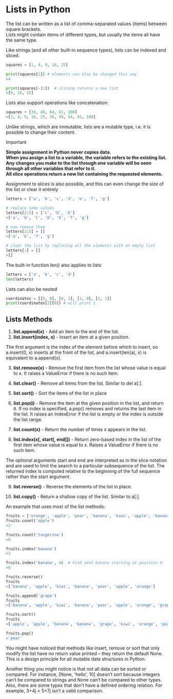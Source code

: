 # Lists in Python

The list can be written as a list of comma-separated values (items) between square brackets.  
Lists might contain items of different types, but usually the items all have the same type.


Like strings (and all other built-in sequence types), lists can be indexed and sliced.

```python
squares = [1, 4, 9, 16, 25]

print(squares[1]) # elements can also be changed this way
>4

print(squares[-3:])  # slicing returns a new list
>[9, 16, 25]
```

Lists also support operations like concatenation:
```python
squares + [36, 49, 64, 81, 100]
>[1, 4, 9, 16, 25, 36, 49, 64, 81, 100]
```

Unlike strings, which are immutable, lists are a mutable type, i.e. it is possible to change their content.

>[!IMPORTANT]
**Simple assignment in Python never copies data.**  
**When you assign a list to a variable, the variable refers to the existing list.**  
**Any changes you make to the list through one variable will be seen through all other variables that refer to it.**  
**All slice operations return a new list containing the requested elements.**

Assignment to slices is also possible, and this can even change the size of the list or clear it entirely

```python
letters = ['a', 'b', 'c', 'd', 'e', 'f', 'g']

# replace some values
letters[2:5] = ['C', 'D', 'E']
>['a', 'b', 'C', 'D', 'E', 'f', 'g']

# now remove them
letters[2:5] = []
>['a', 'b', 'f', 'g']

# clear the list by replacing all the elements with an empty list
letters[:] = []
>[]
```

The built-in function len() also applies to lists
```python
letters = ['a', 'b', 'c', 'd']
len(letters)
```

Lists can also be nested    
```python
coordinates = [[0, 0], [0, 1], [1, 0], [1, 1]]
print(coordinates[2][0]) # will print 1
```

## Lists Methods

1. **list.append(x)** - Add an item to the end of the list.
2. **list.insert(index, x)** - Insert an item at a given position.

The first argument is the index of the element before which to insert, so a.insert(0, x) inserts at the front of the list, and a.insert(len(a), x) is equivalent to a.append(x).

3. **list.remove(x)** - Remove the first item from the list whose value is equal to x. It raises a ValueError if there is no such item.

4. **list.clear()** - Remove all items from the list. Similar to del a[:].

5. **list.sort()** - Sort the items of the list in place 

6. **list.pop(i)** -  Remove the item at the given position in the list, and return it. If no index is specified, a.pop() removes and returns the last item in the list. It raises an IndexError if the list is empty or the index is outside the list range.

7. **list.count(x)** - Return the number of times x appears in the list.
   
8. **list.index(x[, start[, end]])** - Return zero-based index in the list of the first item whose value is equal to x. Raises a ValueError if there is no such item.

The optional arguments start and end are interpreted as in the slice notation and are used to limit the search to a particular subsequence of the list. The returned index is computed relative to the beginning of the full sequence rather than the start argument.

9.  **list.reverse()** - Reverse the elements of the list in place.

10. **list.copy()** - Return a shallow copy of the list. Similar to a[:]. 

An example that uses most of the list methods:

```python
fruits = ['orange', 'apple', 'pear', 'banana', 'kiwi', 'apple', 'banana']
fruits.count('apple')
>2

fruits.count('tangerine')
>0

fruits.index('banana')
>3

fruits.index('banana', 4)  # Find next banana starting at position 4
>6

fruits.reverse()
fruits
>['banana', 'apple', 'kiwi', 'banana', 'pear', 'apple', 'orange']

fruits.append('grape')
fruits
>['banana', 'apple', 'kiwi', 'banana', 'pear', 'apple', 'orange', 'grape']

fruits.sort()
fruits
>['apple', 'apple', 'banana', 'banana', 'grape', 'kiwi', 'orange', 'pear']

fruits.pop()
>'pear'

```

You might have noticed that methods like insert, remove or sort that only modify the list have no return value printed – they return the default None. This is a design principle for all mutable data structures in Python.

Another thing you might notice is that not all data can be sorted or compared. For instance, [None, 'hello', 10] doesn’t sort because integers can’t be compared to strings and None can’t be compared to other types. Also, there are some types that don’t have a defined ordering relation. For example, 3+4j < 5+7j isn’t a valid comparison.